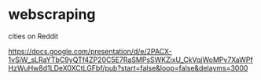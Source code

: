 # webscraping
cities on Reddit



https://docs.google.com/presentation/d/e/2PACX-1vSiW_sLRaYTbC9yQTf4ZP20C5E7RaSMPsSWKZixU_CkVqjWoMPv7XaWPfHzWuHw8d1LDeX0XCtLGFbf/pub?start=false&loop=false&delayms=3000
